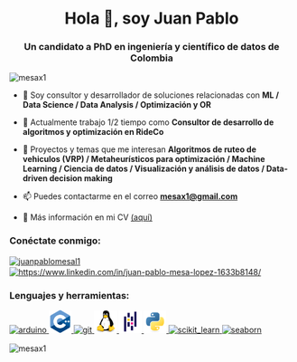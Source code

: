 <h1 align="center">Hola 👋, soy Juan Pablo</h1>
<h3 align="center">Un candidato a PhD en ingeniería y científico de datos de Colombia</h3>

<p align="left"> <img src="https://komarev.com/ghpvc/?username=mesax1&label=Profile%20views&color=0e75b6&style=flat" alt="mesax1" /> </p>

- 🔭 Soy consultor y desarrollador de soluciones relacionadas con **ML / Data Science / Data Analysis / Optimización y OR**

- 🤝 Actualmente trabajo 1/2 tiempo como **Consultor de desarrollo de algoritmos y optimización en RideCo**

- 💬 Proyectos y temas que me interesan **Algoritmos de ruteo de vehiculos (VRP) / Metaheurísticos para optimización / Machine Learning / Ciencia de datos / Visualización y análisis de datos / Data-driven decision making**

- 📫 Puedes contactarme en el correo **mesax1@gmail.com**

- 📄 Más información en mi CV [(aquí)](https://drive.google.com/file/d/1QrUt7oJY3ho_-X00nX4CuHx4aEZoWJzc/view?usp=share_link)

<h3 align="left">Conéctate conmigo:</h3>
<p align="left">
<a href="https://twitter.com/juanpablomesal1" target="blank"><img align="center" src="https://raw.githubusercontent.com/rahuldkjain/github-profile-readme-generator/master/src/images/icons/Social/twitter.svg" alt="juanpablomesal1" height="30" width="40" /></a>
<a href="https://linkedin.com/in/https://www.linkedin.com/in/juan-pablo-mesa-lopez-1633b8148/" target="blank"><img align="center" src="https://raw.githubusercontent.com/rahuldkjain/github-profile-readme-generator/master/src/images/icons/Social/linked-in-alt.svg" alt="https://www.linkedin.com/in/juan-pablo-mesa-lopez-1633b8148/" height="30" width="40" /></a>
</p>

<h3 align="left">Lenguajes y herramientas:</h3>
<p align="left"> <a href="https://www.arduino.cc/" target="_blank" rel="noreferrer"> <img src="https://cdn.worldvectorlogo.com/logos/arduino-1.svg" alt="arduino" width="40" height="40"/> </a> <a href="https://www.w3schools.com/cpp/" target="_blank" rel="noreferrer"> <img src="https://raw.githubusercontent.com/devicons/devicon/master/icons/cplusplus/cplusplus-original.svg" alt="cplusplus" width="40" height="40"/> </a> <a href="https://git-scm.com/" target="_blank" rel="noreferrer"> <img src="https://www.vectorlogo.zone/logos/git-scm/git-scm-icon.svg" alt="git" width="40" height="40"/> </a> <a href="https://www.linux.org/" target="_blank" rel="noreferrer"> <img src="https://raw.githubusercontent.com/devicons/devicon/master/icons/linux/linux-original.svg" alt="linux" width="40" height="40"/> </a> <a href="https://pandas.pydata.org/" target="_blank" rel="noreferrer"> <img src="https://raw.githubusercontent.com/devicons/devicon/2ae2a900d2f041da66e950e4d48052658d850630/icons/pandas/pandas-original.svg" alt="pandas" width="40" height="40"/> </a> <a href="https://www.python.org" target="_blank" rel="noreferrer"> <img src="https://raw.githubusercontent.com/devicons/devicon/master/icons/python/python-original.svg" alt="python" width="40" height="40"/> </a> <a href="https://scikit-learn.org/" target="_blank" rel="noreferrer"> <img src="https://upload.wikimedia.org/wikipedia/commons/0/05/Scikit_learn_logo_small.svg" alt="scikit_learn" width="40" height="40"/> </a> <a href="https://seaborn.pydata.org/" target="_blank" rel="noreferrer"> <img src="https://seaborn.pydata.org/_images/logo-mark-lightbg.svg" alt="seaborn" width="40" height="40"/> </a> </p>

<p><img align="center" src="https://github-readme-stats.vercel.app/api/top-langs?username=mesax1&show_icons=true&locale=en&layout=compact" alt="mesax1" /></p>
<!---
mesax1/mesax1 is a ✨ special ✨ repository because its `README.md` (this file) appears on your GitHub profile.
You can click the Preview link to take a look at your changes.
--->
